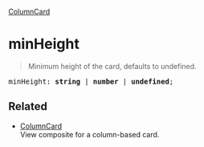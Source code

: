 [ColumnCard](ColumnCard.md)

# minHeight

> Minimum height of the card, defaults to undefined.

<pre class="docgen_signature">minHeight: <b>string</b> | <b>number</b> | <b>undefined</b>;</pre>

## Related

- [<!--{ref:class}-->ColumnCard](ColumnCard.md) \
    View composite for a column-based card.
